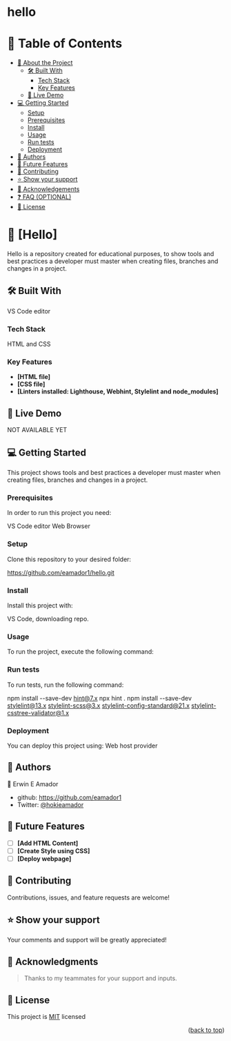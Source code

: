 # hello 
# 📗 Table of Contents

- [📖 About the Project](#about-project)
  - [🛠 Built With](#built-with)
    - [Tech Stack](#tech-stack)
    - [Key Features](#key-features)
  - [🚀 Live Demo](#live-demo)
- [💻 Getting Started](#getting-started)
  - [Setup](#setup)
  - [Prerequisites](#prerequisites)
  - [Install](#install)
  - [Usage](#usage)
  - [Run tests](#run-tests)
  - [Deployment](#triangular_flag_on_post-deployment)
- [👥 Authors](#authors)
- [🔭 Future Features](#future-features)
- [🤝 Contributing](#contributing)
- [⭐️ Show your support](#support)
- [🙏 Acknowledgements](#acknowledgements)
- [❓ FAQ (OPTIONAL)](#faq)
- [📝 License](#license)


# 📖 [Hello] <a name="about-project"></a>

Hello is a repository created for educational purposes, to show tools and best practices a developer must master when creating files, branches and changes in a project.

## 🛠 Built With <a name="built-with"></a>

VS Code editor

### Tech Stack <a name="tech-stack"></a>

HTML and CSS

### Key Features <a name="key-features"></a>

- **[HTML file]**
- **[CSS file]**
- **[Linters installed: Lighthouse, Webhint, Stylelint and node_modules]**


## 🚀 Live Demo <a name="live-demo"></a>

NOT AVAILABLE YET

## 💻 Getting Started <a name="getting-started"></a>

This project shows tools and best practices a developer must master when creating files, branches and changes in a project.

### Prerequisites

In order to run this project you need:

VS Code editor
Web Browser

### Setup

Clone this repository to your desired folder:

https://github.com/eamador1/hello.git

### Install

Install this project with:

VS Code, downloading repo.

### Usage

To run the project, execute the following command:


### Run tests

To run tests, run the following command:

npm install --save-dev hint@7.x
npx hint .
npm install --save-dev stylelint@13.x stylelint-scss@3.x stylelint-config-standard@21.x stylelint-csstree-validator@1.x

### Deployment

You can deploy this project using: Web host provider


## 👥 Authors <a name="authors"></a>

👤 Erwin E Amador
- github: https://github.com/eamador1
- Twitter: [@hokieamador](https://twitter.com/hokieamador)

## 🔭 Future Features <a name="future-features"></a>

- [ ] **[Add HTML Content]**
- [ ] **[Create Style using CSS]**
- [ ] **[Deploy webpage]**

## 🤝 Contributing <a name="contributing"></a>

Contributions, issues, and feature requests are welcome!

## ⭐️ Show your support <a name="support"></a>

Your comments and support will be greatly appreciated!

## 🙏 Acknowledgments <a name="acknowledgements"></a>

> Thanks to my teammates for your support and inputs.

## 📝 License <a name="license"></a>

This project is [MIT](./LICENSE) licensed

<p align="right">(<a href="#readme-top">back to top</a>)</p>

<a name="readme-top"></a>

